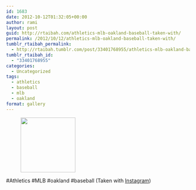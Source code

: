 ```yaml
---
id: 1683
date: 2012-10-12T01:32:05+00:00
author: rami
layout: post
guid: http://rtaibah.com/athletics-mlb-oakland-baseball-taken-with/
permalink: /2012/10/12/athletics-mlb-oakland-baseball-taken-with/
tumblr_rtaibah_permalink:
  - http://rtaibah.tumblr.com/post/33401768955/athletics-mlb-oakland-baseball-taken-with
tumblr_rtaibah_id:
  - "33401768955"
categories:
  - Uncategorized
tags:
  - athletics
  - baseball
  - mlb
  - oakland
format: gallery
---
```

<div id='gallery-117' class='gallery galleryid-1683 gallery-columns-3 gallery-size-thumbnail'>
  <figure class='gallery-item'> 
  
  <div class='gallery-icon landscape'>
    <a href='http://139.59.20.41/2012/10/12/athletics-mlb-oakland-baseball-taken-with/attachment/1684/'><img width="150" height="150" src="http://139.59.20.41/wp-content/uploads/2012/10/tumblr_mbraxhYJx21qb4qlko1_1280-150x150.jpg" class="attachment-thumbnail size-thumbnail" alt="" srcset="http://139.59.20.41/wp-content/uploads/2012/10/tumblr_mbraxhYJx21qb4qlko1_1280-150x150.jpg 150w, http://139.59.20.41/wp-content/uploads/2012/10/tumblr_mbraxhYJx21qb4qlko1_1280-300x300.jpg 300w, http://139.59.20.41/wp-content/uploads/2012/10/tumblr_mbraxhYJx21qb4qlko1_1280-100x100.jpg 100w, http://139.59.20.41/wp-content/uploads/2012/10/tumblr_mbraxhYJx21qb4qlko1_1280.jpg 612w" sizes="100vw" /></a>
  </div></figure>
</div>

#Athletics #MLB #oakland #baseball (Taken with [Instagram](http://instagram.com))